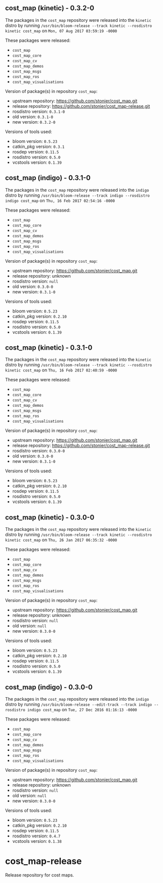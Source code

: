 ## cost_map (kinetic) - 0.3.2-0

The packages in the `cost_map` repository were released into the `kinetic` distro by running `/usr/bin/bloom-release --track kinetic --rosdistro kinetic cost_map` on `Mon, 07 Aug 2017 03:59:19 -0000`

These packages were released:
- `cost_map`
- `cost_map_core`
- `cost_map_cv`
- `cost_map_demos`
- `cost_map_msgs`
- `cost_map_ros`
- `cost_map_visualisations`

Version of package(s) in repository `cost_map`:

- upstream repository: https://github.com/stonier/cost_map.git
- release repository: https://github.com/stonier/cost_map-release.git
- rosdistro version: `0.3.1-0`
- old version: `0.3.1-0`
- new version: `0.3.2-0`

Versions of tools used:

- bloom version: `0.5.23`
- catkin_pkg version: `0.3.1`
- rosdep version: `0.11.5`
- rosdistro version: `0.5.0`
- vcstools version: `0.1.39`


## cost_map (indigo) - 0.3.1-0

The packages in the `cost_map` repository were released into the `indigo` distro by running `/usr/bin/bloom-release --track indigo --rosdistro indigo cost_map` on `Thu, 16 Feb 2017 02:54:16 -0000`

These packages were released:
- `cost_map`
- `cost_map_core`
- `cost_map_cv`
- `cost_map_demos`
- `cost_map_msgs`
- `cost_map_ros`
- `cost_map_visualisations`

Version of package(s) in repository `cost_map`:

- upstream repository: https://github.com/stonier/cost_map.git
- release repository: unknown
- rosdistro version: `null`
- old version: `0.3.0-0`
- new version: `0.3.1-0`

Versions of tools used:

- bloom version: `0.5.23`
- catkin_pkg version: `0.2.10`
- rosdep version: `0.11.5`
- rosdistro version: `0.5.0`
- vcstools version: `0.1.39`


## cost_map (kinetic) - 0.3.1-0

The packages in the `cost_map` repository were released into the `kinetic` distro by running `/usr/bin/bloom-release --track kinetic --rosdistro kinetic cost_map` on `Thu, 16 Feb 2017 02:40:59 -0000`

These packages were released:
- `cost_map`
- `cost_map_core`
- `cost_map_cv`
- `cost_map_demos`
- `cost_map_msgs`
- `cost_map_ros`
- `cost_map_visualisations`

Version of package(s) in repository `cost_map`:

- upstream repository: https://github.com/stonier/cost_map.git
- release repository: https://github.com/stonier/cost_map-release.git
- rosdistro version: `0.3.0-0`
- old version: `0.3.0-0`
- new version: `0.3.1-0`

Versions of tools used:

- bloom version: `0.5.23`
- catkin_pkg version: `0.2.10`
- rosdep version: `0.11.5`
- rosdistro version: `0.5.0`
- vcstools version: `0.1.39`


## cost_map (kinetic) - 0.3.0-0

The packages in the `cost_map` repository were released into the `kinetic` distro by running `/usr/bin/bloom-release --track kinetic --rosdistro kinetic cost_map` on `Thu, 26 Jan 2017 06:35:32 -0000`

These packages were released:
- `cost_map`
- `cost_map_core`
- `cost_map_cv`
- `cost_map_demos`
- `cost_map_msgs`
- `cost_map_ros`
- `cost_map_visualisations`

Version of package(s) in repository `cost_map`:

- upstream repository: https://github.com/stonier/cost_map.git
- release repository: unknown
- rosdistro version: `null`
- old version: `null`
- new version: `0.3.0-0`

Versions of tools used:

- bloom version: `0.5.23`
- catkin_pkg version: `0.2.10`
- rosdep version: `0.11.5`
- rosdistro version: `0.5.0`
- vcstools version: `0.1.39`


## cost_map (indigo) - 0.3.0-0

The packages in the `cost_map` repository were released into the `indigo` distro by running `/usr/bin/bloom-release --edit-track --track indigo --rosdistro indigo cost_map` on `Tue, 27 Dec 2016 01:16:13 -0000`

These packages were released:
- `cost_map`
- `cost_map_core`
- `cost_map_cv`
- `cost_map_demos`
- `cost_map_msgs`
- `cost_map_ros`
- `cost_map_visualisations`

Version of package(s) in repository `cost_map`:

- upstream repository: https://github.com/stonier/cost_map.git
- release repository: unknown
- rosdistro version: `null`
- old version: `null`
- new version: `0.3.0-0`

Versions of tools used:

- bloom version: `0.5.23`
- catkin_pkg version: `0.2.10`
- rosdep version: `0.11.5`
- rosdistro version: `0.4.7`
- vcstools version: `0.1.38`


# cost_map-release
Release repository for cost maps.
